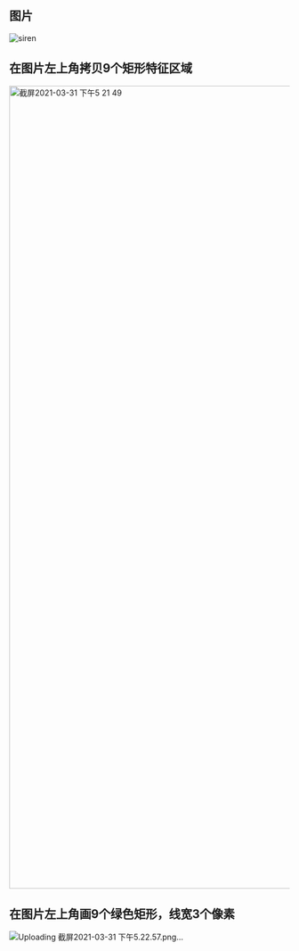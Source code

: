 ## 图片
![siren](https://user-images.githubusercontent.com/59530895/113121526-54522380-9245-11eb-9a7b-76ed1fefe2b8.jpg)

## 在图片左上角拷贝9个矩形特征区域
<img width="1440" alt="截屏2021-03-31 下午5 21 49" src="https://user-images.githubusercontent.com/59530895/113121834-9f6c3680-9245-11eb-990e-bd6df85afc25.png">

## 在图片左上角画9个绿色矩形，线宽3个像素
![Uploading 截屏2021-03-31 下午5.22.57.png…]()
